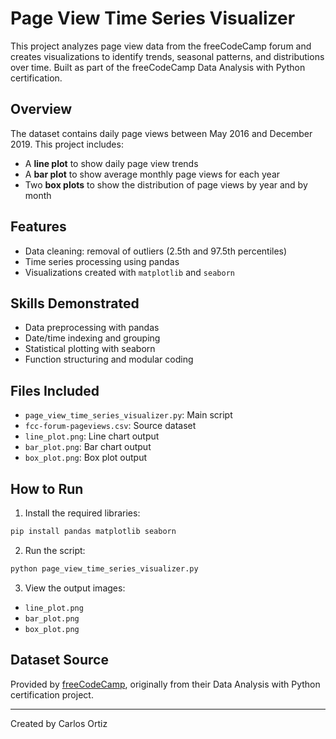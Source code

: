 # Page View Time Series Visualizer

This project analyzes page view data from the freeCodeCamp forum and creates visualizations to identify trends, seasonal patterns, and distributions over time. Built as part of the freeCodeCamp Data Analysis with Python certification.

## Overview

The dataset contains daily page views between May 2016 and December 2019. This project includes:
- A **line plot** to show daily page view trends
- A **bar plot** to show average monthly page views for each year
- Two **box plots** to show the distribution of page views by year and by month

## Features

- Data cleaning: removal of outliers (2.5th and 97.5th percentiles)
- Time series processing using pandas
- Visualizations created with `matplotlib` and `seaborn`

## Skills Demonstrated

- Data preprocessing with pandas
- Date/time indexing and grouping
- Statistical plotting with seaborn
- Function structuring and modular coding

## Files Included

- `page_view_time_series_visualizer.py`: Main script
- `fcc-forum-pageviews.csv`: Source dataset
- `line_plot.png`: Line chart output
- `bar_plot.png`: Bar chart output
- `box_plot.png`: Box plot output

## How to Run

1. Install the required libraries:
```bash
pip install pandas matplotlib seaborn
```

2. Run the script:
```bash
python page_view_time_series_visualizer.py
```

3. View the output images:
- `line_plot.png`
- `bar_plot.png`
- `box_plot.png`

## Dataset Source

Provided by [freeCodeCamp](https://www.freecodecamp.org/), originally from their Data Analysis with Python certification project.

---

Created by Carlos Ortiz
